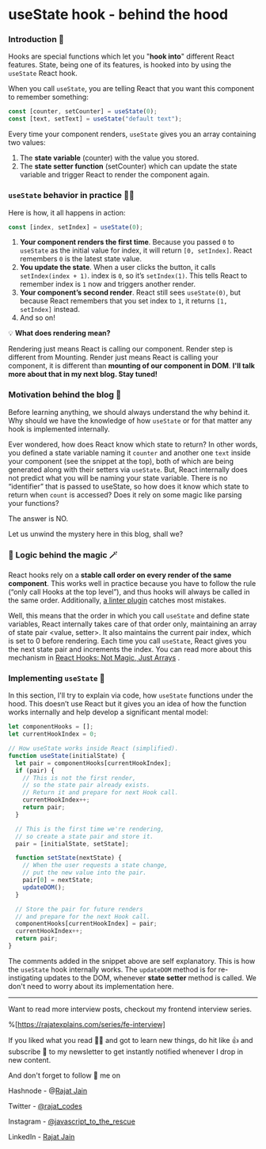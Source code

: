 # useState hook - behind the hood

### Introduction 🍾
Hooks are special functions which let you "**hook into**" different React features. State, being one of its features, is hooked into by using the `useState` React hook.

When you call `useState`, you are telling React that you want this component to remember something:

```javascript
const [counter, setCounter] = useState(0);
const [text, setText] = useState("default text");
```
Every time your component renders, `useState` gives you an array containing two values:

1. The **state variable** (counter) with the value you stored.
1. The **state setter function** (setCounter) which can update the state variable and trigger React to render the component again.

### `useState` behavior in practice 🧑‍💻
Here is how, it all happens in action:
```javascript
const [index, setIndex] = useState(0);
```
1. **Your component renders the first time**. Because you passed `0` to `useState` as the initial value for index, it will return `[0, setIndex]`. React remembers `0` is the latest state value.
1. **You update the state**. When a user clicks the button, it calls `setIndex(index + 1)`. index is `0`, so it’s `setIndex(1)`. This tells React to remember index is `1` now and triggers another render.
1. **Your component’s second render**. React still sees `useState(0)`, but because React remembers that you set index to `1`, it returns `[1, setIndex]` instead.
1. And so on!



> 
💡 **What does rendering mean?**
>
Rendering just means React is calling our component. Render step is different from Mounting. Render just means React is calling your component, it is different than **mounting of our component in DOM**. **I'll talk more about that in my next blog. Stay tuned!**

### Motivation behind the blog 🚀
Before learning anything, we should always understand the why behind it. Why should we have the knowledge of how `useState` or for that matter any hook is implemented internally.

Ever wondered, how does React know which state to return? In other words, you defined a state variable naming it `counter` and another one `text` inside your component (see the snippet at the top), both of which are being generated along with their setters via `useState`. But, React internally does not predict what you will be naming your state variable. There is no “identifier” that is passed to useState, so how does it know which state to return when `count` is accessed? Does it rely on some magic like parsing your functions? 

The answer is NO.

Let us unwind the mystery here in this blog, shall we?

### 🧠 Logic behind the magic 🪄
React hooks rely on a **stable call order on every render of the same component**. This works well in practice because you have to follow the rule (“only call Hooks at the top level”), and thus hooks will always be called in the same order. Additionally,  [a linter plugin](https://www.npmjs.com/package/eslint-plugin-react-hooks)  catches most mistakes.

Well, this means that the order in which you call `useState` and define state variables, React internally takes care of that order only, maintaining an array of state pair <value, setter>. It also maintains the current pair index, which is set to 0 before rendering. Each time you call `useState`, React gives you the next state pair and increments the index. You can read more about this mechanism in  [React Hooks: Not Magic, Just Arrays](https://medium.com/@ryardley/react-hooks-not-magic-just-arrays-cd4f1857236e) .

### Implementing `useState` 💪
In this section, I'll try to explain via code, how `useState` functions under the hood. This doesn’t use React but it gives you an idea of how the function works internally and help develop a significant mental model:

```javascript
let componentHooks = [];
let currentHookIndex = 0;

// How useState works inside React (simplified).
function useState(initialState) {
  let pair = componentHooks[currentHookIndex];
  if (pair) {
    // This is not the first render,
    // so the state pair already exists.
    // Return it and prepare for next Hook call.
    currentHookIndex++;
    return pair;
  }

  // This is the first time we're rendering,
  // so create a state pair and store it.
  pair = [initialState, setState];

  function setState(nextState) {
    // When the user requests a state change,
    // put the new value into the pair.
    pair[0] = nextState;
    updateDOM();
  }

  // Store the pair for future renders
  // and prepare for the next Hook call.
  componentHooks[currentHookIndex] = pair;
  currentHookIndex++;
  return pair;
}
```

The comments added in the snippet above are self explanatory. This is how the `useState` hook internally works. The `updateDOM` method is for re-instigating updates to the DOM, whenever **state setter** method is called. We don't need to worry about its implementation here.

<hr></hr>

Want to read more interview posts, checkout my frontend interview series.

%[https://rajatexplains.com/series/fe-interview]

If you liked what you read 🧑‍🏫 and got to learn new things, do hit like 👍 and subscribe 🔖 to my newsletter to get instantly notified whenever I drop in new content.

And don't forget to follow 🚀 me on

Hashnode - @[Rajat Jain](@rajatexplains)

Twitter - [@rajat_codes](https://twitter.com/rajat_codes)

Instagram - [@javascript_to_the_rescue](https://instagram.com/javascript_to_the_rescue)

LinkedIn - [Rajat Jain](https://www.linkedin.com/in/rajatjain-21/)
